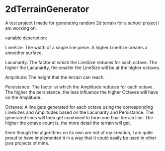 # 2dTerrainGenerator
A test project I made for generating random 2d terrain for a school project I am working on.

variable description: 

LineSize: The width of a single line piece. A higher LineSize creates a smoother surface. 

Lacunarity: The factor at which the LineSize reduces for each octave. The higher the Lacunarity, the smaller the LineSize will be at the higher octaves. 

Amplitude: The height that the terrain can reach. 

Persistance: The factor at which the Amplitude reduces for each octave. The higher the persistance, the less influence the higher Octaves will have on the Amplitude. 

Octaves: A line gets generated for each octave using the corresponding LineSizes and Amplitudes based on the Lacunarity and Persistance. The generated lines will then get combined to form one final terrain line. The higher the octave count is, the more detail the terrain will get.

Even though the algorithms on its own are not of my creation, I am quite proud to have implemented it in a way that it could easily be used in other java projects of mine.
